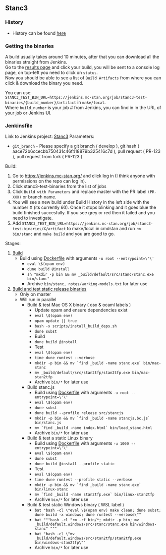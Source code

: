 ## Stanc3

### History

- History can be found [here](https://jenkins.mc-stan.org/job/stanc3-test-binaries/)

### Getting the binaries

A build usually takes around 10 minutes, after that you can download all the binaries straight from Jenkins.  
Go to the [results page](https://jenkins.mc-stan.org/job/stanc3-test-binaries/) and click your build, you will be sent to a console log page, 
on top-left you need to click on `status`.  
Now you should be able to see a list of `Build Artifacts` from where you can click & download the binary you need.  

You can use:   
`STANC3_TEST_BIN_URL=https://jenkins.mc-stan.org/job/stanc3-test-binaries/{build_number}/artifact` in `make/local`.  
Where `build_number` is your job # from Jenkins, you can find in in the URL of your job or Jenkins UI.  

### Jenkinsfile

Link to Jenkins project: [Stanc3](https://jenkins.mc-stan.org/job/stanc3-test-binaries/)
Parameters:  

- `git_branch` - Please specify a git branch ( develop ), git hash ( aace72b6ccecbb750431c46f418879b325416c7d ), pull request ( PR-123 ), pull request from fork ( PR-123 )
  
Build:  

1. Go to https://jenkins.mc-stan.org/ and click log in (I think anyone with permissions on the repo can log in).  
2. Click stanc3-test-binaries from the list of jobs
3. Click `Build with Parameters` and replace master with the PR label `(PR-XXX)` or branch name.
4. You will see a new build under Build History in the left side with the number X (its currently 60). Once it stops blinking and it goes blue the build finished succesfully. If you see grey or red then it failed and you need to investigate.  
5. Add `STANC3_TEST_BIN_URL=https://jenkins.mc-stan.org/job/stanc3-test-binaries/X/artifact` to make/local in cmdstan and run `rm bin/stanc` and `make build` and you are good to go.

Stages:  

1. [Build](https://github.com/stan-dev/stanc3/blob/master/Jenkinsfile#L37)
   - Build using [Dockerfile](https://github.com/stan-dev/stanc3/blob/master/docker/debian/Dockerfile) with arguments `-u root --entrypoint=\'\'`
     - `eval \$(opam env)`
     - `dune build @install`
     - `sh "mkdir -p bin && mv _build/default/src/stanc/stanc.exe bin/stanc"`
     - Archive `bin/stanc, notes/working-models.txt` for later use
2. [Build and test static release binaries](https://github.com/stan-dev/stanc3/blob/master/Jenkinsfile#L158)
    - Only on master
    - Will run in parallel
      - Build & test Mac OS X binary ( osx & ocaml labels )
        - Update opam and ensure dependencies exist
        - `eval \$(opam env)`
        - `opam update || true`
        - `bash -x scripts/install_build_deps.sh`
        - `dune subst`
        - Build
        - `dune build @install`
        - Test
        - `eval \$(opam env)`
        - `time dune runtest --verbose`
        - ```mkdir -p bin && mv `find _build -name stanc.exe` bin/mac-stanc```
        - `mv _build/default/src/stan2tfp/stan2tfp.exe bin/mac-stan2tfp`
        - Archive `bin/*` for later use 
      - Build stanc.js
        - Build using [Dockerfile](https://github.com/stan-dev/stanc3/blob/master/docker/debian/Dockerfile) with arguments `-u root --entrypoint=\'\'`
        - `eval \$(opam env)`
        - `dune subst`
        - `dune build --profile release src/stancjs`
        - ```mkdir -p bin && mv `find _build -name stancjs.bc.js` bin/stanc.js```
        - ```mv `find _build -name index.html` bin/load_stanc.html```
        - Archive `bin/*` for later use 
      - Build & test a static Linux binary
        - Build using [Dockerfile](https://github.com/stan-dev/stanc3/blob/master/docker/static/Dockerfile) with arguments `-u 1000 --entrypoint=\'\'`
        - `eval \$(opam env)`
        - `dune subst`
        - `dune build @install --profile static`
        - Test
        - `eval \$(opam env)`
        - `time dune runtest --profile static --verbose`
        - ```mkdir -p bin && mv `find _build -name stanc.exe` bin/linux-stanc```
        - ```mv `find _build -name stan2tfp.exe` bin/linux-stan2tfp```
        - Archive `bin/*` for later use 
      - Build & test static Windows binary ( WSL label )
        - `bat "bash -cl \"eval \$(opam env) make clean; dune subst; dune build -x windows; dune runtest --verbose\""`
        - `bat """bash -cl "rm -rf bin/*; mkdir -p bin; mv _build/default.windows/src/stanc/stanc.exe bin/windows-stanc" """`
        - `bat "bash -cl \"mv _build/default.windows/src/stan2tfp/stan2tfp.exe bin/windows-stan2tfp\""`
        - Archive `bin/*` for later use 
